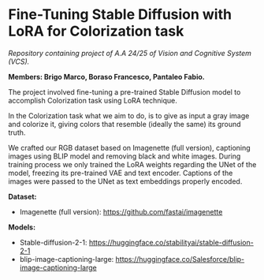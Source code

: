 # Fine-Tuning Stable Diffusion with LoRA for Colorization task
_Repository containing project of A.A 24/25 of Vision and Cognitive System (VCS)._

**Members: Brigo Marco, Boraso Francesco, Pantaleo Fabio.**


The project involved fine-tuning a pre-trained Stable Diffusion model to accomplish Colorization task using LoRA technique.

In the Colorization task what we aim to do, is to give as input a gray image and colorize it, giving colors that resemble (ideally the same) its ground truth.

We crafted our RGB dataset based on Imagenette (full version), captioning images using BLIP model and removing black and white images. During training process we only trained the LoRA weights regarding the UNet of the model, freezing its pre-trained VAE and text encoder. Captions of the images were passed to the UNet as text embeddings properly encoded.

**Dataset:**
- Imagenette (full version): https://github.com/fastai/imagenette
  
**Models:**
- Stable-diffusion-2-1: https://huggingface.co/stabilityai/stable-diffusion-2-1
- blip-image-captioning-large: https://huggingface.co/Salesforce/blip-image-captioning-large
